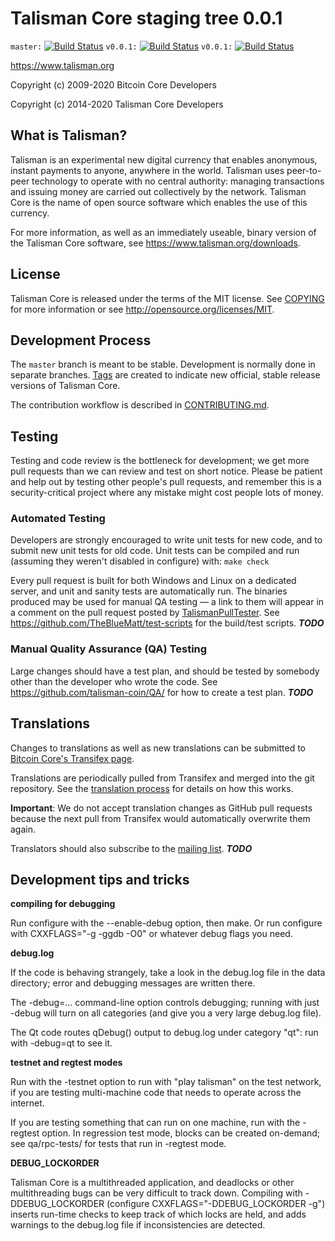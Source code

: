 Talisman Core staging tree 0.0.1
===============================

`master:` [![Build Status](https://travis-ci.org/talisman-coin/talisman.svg?branch=master)](https://travis-ci.org/talisman-coin/talisman) `v0.0.1:` [![Build Status](https://travis-ci.org/talisman-coin/talisman.svg?branch=v0.0.1)](https://travis-ci.org/talisman-coin/talisman/branches) `v0.0.1:` [![Build Status](https://travis-ci.org/talisman-coin/talisman.svg?branch=v0.0.1)](https://travis-ci.org/talisman-coin/talisman/branches)

https://www.talisman.org

Copyright (c) 2009-2020 Bitcoin Core Developers

Copyright (c) 2014-2020 Talisman Core Developers


What is Talisman?
----------------

Talisman is an experimental new digital currency that enables anonymous, instant
payments to anyone, anywhere in the world. Talisman uses peer-to-peer technology
to operate with no central authority: managing transactions and issuing money
are carried out collectively by the network. Talisman Core is the name of open
source software which enables the use of this currency.

For more information, as well as an immediately useable, binary version of
the Talisman Core software, see https://www.talisman.org/downloads.


License
-------

Talisman Core is released under the terms of the MIT license. See [COPYING](COPYING) for more
information or see http://opensource.org/licenses/MIT.

Development Process
-------------------

The `master` branch is meant to be stable. Development is normally done in separate branches.
[Tags](https://github.com/talisman-coin/talisman/tags) are created to indicate new official,
stable release versions of Talisman Core.

The contribution workflow is described in [CONTRIBUTING.md](CONTRIBUTING.md).


Testing
-------

Testing and code review is the bottleneck for development; we get more pull
requests than we can review and test on short notice. Please be patient and help out by testing
other people's pull requests, and remember this is a security-critical project where any mistake might cost people
lots of money.

### Automated Testing

Developers are strongly encouraged to write unit tests for new code, and to
submit new unit tests for old code. Unit tests can be compiled and run (assuming they weren't disabled in configure) with: `make check`

Every pull request is built for both Windows and Linux on a dedicated server,
and unit and sanity tests are automatically run. The binaries produced may be
used for manual QA testing — a link to them will appear in a comment on the
pull request posted by [TalismanPullTester](https://github.com/talisman-coin/PullTester). See https://github.com/TheBlueMatt/test-scripts
for the build/test scripts. ***TODO***

### Manual Quality Assurance (QA) Testing

Large changes should have a test plan, and should be tested by somebody other
than the developer who wrote the code.
See https://github.com/talisman-coin/QA/ for how to create a test plan. ***TODO***

Translations
------------

Changes to translations as well as new translations can be submitted to
[Bitcoin Core's Transifex page](https://www.transifex.com/projects/p/talisman/).

Translations are periodically pulled from Transifex and merged into the git repository. See the
[translation process](doc/translation_process.md) for details on how this works.

**Important**: We do not accept translation changes as GitHub pull requests because the next
pull from Transifex would automatically overwrite them again.

Translators should also subscribe to the [mailing list](https://groups.google.com/forum/#!forum/talisman-translators). ***TODO***

Development tips and tricks
---------------------------

**compiling for debugging**

Run configure with the --enable-debug option, then make. Or run configure with
CXXFLAGS="-g -ggdb -O0" or whatever debug flags you need.

**debug.log**

If the code is behaving strangely, take a look in the debug.log file in the data directory;
error and debugging messages are written there.

The -debug=... command-line option controls debugging; running with just -debug will turn
on all categories (and give you a very large debug.log file).

The Qt code routes qDebug() output to debug.log under category "qt": run with -debug=qt
to see it.

**testnet and regtest modes**

Run with the -testnet option to run with "play talisman" on the test network, if you
are testing multi-machine code that needs to operate across the internet.

If you are testing something that can run on one machine, run with the -regtest option.
In regression test mode, blocks can be created on-demand; see qa/rpc-tests/ for tests
that run in -regtest mode.

**DEBUG_LOCKORDER**

Talisman Core is a multithreaded application, and deadlocks or other multithreading bugs
can be very difficult to track down. Compiling with -DDEBUG_LOCKORDER (configure
CXXFLAGS="-DDEBUG_LOCKORDER -g") inserts run-time checks to keep track of which locks
are held, and adds warnings to the debug.log file if inconsistencies are detected.
